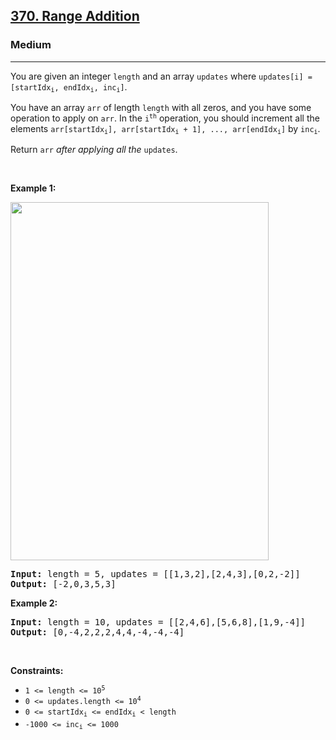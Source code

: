 <h2><a href="https://leetcode.com/problems/range-addition/">370. Range Addition</a></h2><h3>Medium</h3><hr><div style="user-select: auto;"><p style="user-select: auto;">You are given an integer <code style="user-select: auto;">length</code> and an array <code style="user-select: auto;">updates</code> where <code style="user-select: auto;">updates[i] = [startIdx<sub style="user-select: auto;">i</sub>, endIdx<sub style="user-select: auto;">i</sub>, inc<sub style="user-select: auto;">i</sub>]</code>.</p>

<p style="user-select: auto;">You have an array <code style="user-select: auto;">arr</code> of length <code style="user-select: auto;">length</code> with all zeros, and you have some operation to apply on <code style="user-select: auto;">arr</code>. In the <code style="user-select: auto;">i<sup style="user-select: auto;">th</sup></code> operation, you should increment all the elements <code style="user-select: auto;">arr[startIdx<sub style="user-select: auto;">i</sub>], arr[startIdx<sub style="user-select: auto;">i</sub> + 1], ..., arr[endIdx<sub style="user-select: auto;">i</sub>]</code> by <code style="user-select: auto;">inc<sub style="user-select: auto;">i</sub></code>.</p>

<p style="user-select: auto;">Return <code style="user-select: auto;">arr</code> <em style="user-select: auto;">after applying all the</em> <code style="user-select: auto;">updates</code>.</p>

<p style="user-select: auto;">&nbsp;</p>
<p style="user-select: auto;"><strong class="example" style="user-select: auto;">Example 1:</strong></p>
<img alt="" src="https://assets.leetcode.com/uploads/2021/03/27/rangeadd-grid.jpg" style="width: 413px; height: 573px; user-select: auto;">
<pre style="user-select: auto;"><strong style="user-select: auto;">Input:</strong> length = 5, updates = [[1,3,2],[2,4,3],[0,2,-2]]
<strong style="user-select: auto;">Output:</strong> [-2,0,3,5,3]
</pre>

<p style="user-select: auto;"><strong class="example" style="user-select: auto;">Example 2:</strong></p>

<pre style="user-select: auto;"><strong style="user-select: auto;">Input:</strong> length = 10, updates = [[2,4,6],[5,6,8],[1,9,-4]]
<strong style="user-select: auto;">Output:</strong> [0,-4,2,2,2,4,4,-4,-4,-4]
</pre>

<p style="user-select: auto;">&nbsp;</p>
<p style="user-select: auto;"><strong style="user-select: auto;">Constraints:</strong></p>

<ul style="user-select: auto;">
	<li style="user-select: auto;"><code style="user-select: auto;">1 &lt;= length &lt;= 10<sup style="user-select: auto;">5</sup></code></li>
	<li style="user-select: auto;"><code style="user-select: auto;">0 &lt;= updates.length &lt;= 10<sup style="user-select: auto;">4</sup></code></li>
	<li style="user-select: auto;"><code style="user-select: auto;">0 &lt;= startIdx<sub style="user-select: auto;">i</sub> &lt;= endIdx<sub style="user-select: auto;">i</sub> &lt; length</code></li>
	<li style="user-select: auto;"><code style="user-select: auto;">-1000 &lt;= inc<sub style="user-select: auto;">i</sub> &lt;= 1000</code></li>
</ul>
</div>